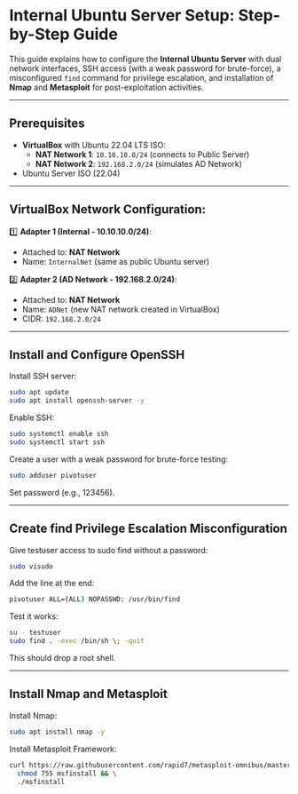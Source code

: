 # Internal Ubuntu Server Setup: Step-by-Step Guide

This guide explains how to configure the **Internal Ubuntu Server** with dual network interfaces, SSH access (with a weak password for brute-force), a misconfigured `find` command for privilege escalation, and installation of **Nmap** and **Metasploit** for post-exploitation activities.

---

##  Prerequisites

- **VirtualBox** with Ubuntu 22.04 LTS ISO:
  - **NAT Network 1**: `10.10.10.0/24` (connects to Public Server)
  - **NAT Network 2**: `192.168.2.0/24` (simulates AD Network)
- Ubuntu Server ISO (22.04)

---

## VirtualBox Network Configuration:

1️⃣ **Adapter 1 (Internal - 10.10.10.0/24)**:
   - Attached to: **NAT Network**
   - Name: `InternalNet` (same as public Ubuntu server)

2️⃣ **Adapter 2 (AD Network - 192.168.2.0/24)**:
   - Attached to: **NAT Network**
   - Name: `ADNet` (new NAT network created in VirtualBox)
   - CIDR: `192.168.2.0/24`
     
---

##  Install and Configure OpenSSH
Install SSH server:

```bash
sudo apt update
sudo apt install openssh-server -y
```

Enable SSH:

```bash
sudo systemctl enable ssh
sudo systemctl start ssh
```

Create a user with a weak password for brute-force testing:

```bash
sudo adduser pivotuser
```
Set password (e.g., 123456).

---

## Create find Privilege Escalation Misconfiguration

Give testuser access to sudo find without a password:

```bash
sudo visudo
```

Add the line at the end:

```bash
pivotuser ALL=(ALL) NOPASSWD: /usr/bin/find
```
Test it works:

```bash
su - testuser
sudo find . -exec /bin/sh \; -quit
```

This should drop a root shell.


---

## Install Nmap and Metasploit

Install Nmap:
```bash
sudo apt install nmap -y
```

Install Metasploit Framework:

```bash
curl https://raw.githubusercontent.com/rapid7/metasploit-omnibus/master/config/templates/metasploit-framework-wrappers/msfupdate.erb > msfinstall && \
  chmod 755 msfinstall && \
  ./msfinstall
```

